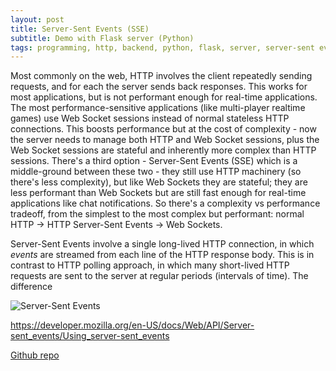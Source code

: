 ```yaml
---
layout: post
title: Server-Sent Events (SSE)
subtitle: Demo with Flask server (Python)
tags: programming, http, backend, python, flask, server, server-sent events
---
```


Most commonly on the web, HTTP involves the client repeatedly sending requests, and for each the server sends back responses. This works for most applications, but is not performant enough for real-time applications. The most performance-sensitive applications (like multi-player realtime games) use Web Socket sessions instead of normal stateless HTTP connections. This boosts performance but at the cost of complexity - now the server needs to manage both HTTP and Web Socket sessions, plus the Web Socket sessions are stateful and inherently more complex than HTTP sessions. There's a third option - Server-Sent Events (SSE) which is a middle-ground between these two - they still use HTTP machinery (so there's less complexity), but like Web Sockets they are stateful; they are less performant than Web Sockets but are still fast enough for real-time applications like chat notifications. So there's a complexity vs performance tradeoff, from the simplest to the most complex but performant: normal HTTP -> HTTP Server-Sent Events -> Web Sockets.

Server-Sent Events involve a single long-lived HTTP connection, in which *events* are streamed from each line of the HTTP response body. This is in contrast to HTTP polling approach, in which many short-lived HTTP requests are sent to the server at regular periods (intervals of time). The difference 

![Server-Sent Events](https://bunnyacademy.b-cdn.net/What-is-SSE-Server-Sent-Events-and-how-do-they-work.svg)

https://developer.mozilla.org/en-US/docs/Web/API/Server-sent_events/Using_server-sent_events

[Github repo](https://github.com/sohang3112/server-sent-events-progress-bar-demo)